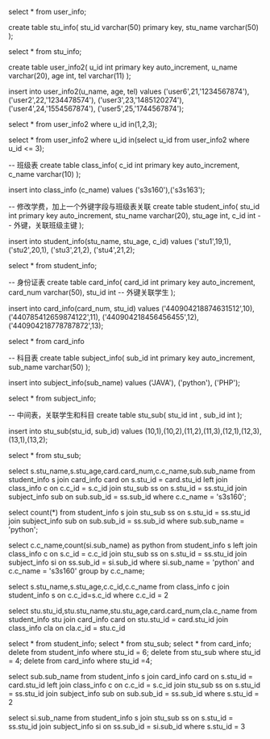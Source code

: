 select * from user_info;

create table stu_info(
   stu_id varchar(50) primary key,
   stu_name varchar(50)
);

select * from stu_info;

create table user_info2(
    u_id int primary key auto_increment,
    u_name varchar(20),
    age int,
    tel varchar(11)
);

insert into user_info2(u_name, age, tel) values
('user6',21,'1234567874'),
('user2',22,'1234478574'),
('user3',23,'1485120274'),
('user4',24,'1554567874'),
('user5',25,'1744567874');

select * from user_info2 where u_id in(1,2,3);

select * from user_info2 where u_id in(select u_id from user_info2 where u_id <= 3);

-- 班级表
create table class_info(
    c_id int primary key auto_increment,
    c_name varchar(10)
);

insert into class_info (c_name) values ('s3s160'),('s3s163');

-- 修改学费，加上一个外键字段与班级表关联
create table student_info(
    stu_id int primary key auto_increment,
    stu_name varchar(20),
    stu_age int,
    c_id int -- 外键，关联班级主键
);

insert into student_info(stu_name, stu_age, c_id) values
('stu1',19,1),
('stu2',20,1),
('stu3',21,2),
('stu4',21,2);

select * from student_info;

-- 身份证表
create table card_info(
    card_id int primary key auto_increment,
    card_num varchar(50),
    stu_id int -- 外键关联学生
);

insert into card_info(card_num, stu_id) values
('440904218874631512',10),
('440785412659874122',11),
('440904218456456455',12),
('440904218778787872',13);


select * from card_info

-- 科目表
create table subject_info(
    sub_id int primary key auto_increment,
    sub_name varchar(50)
);

insert into subject_info(sub_name) values
('JAVA'),
('python'),
('PHP');

select * from subject_info;

-- 中间表，关联学生和科目
create table stu_sub(
    stu_id int ,
    sub_id int
);

insert into stu_sub(stu_id, sub_id) values
(10,1),(10,2),(11,2),(11,3),(12,1),(12,3),(13,1),(13,2);

select * from stu_sub;

select s.stu_name,s.stu_age,card.card_num,c.c_name,sub.sub_name
from student_info s join card_info card on s.stu_id = card.stu_id
left join  class_info c on c.c_id = s.c_id join stu_sub ss on
s.stu_id = ss.stu_id join subject_info sub on sub.sub_id = ss.sub_id
where c.c_name = 's3s160';

select count(*)
from student_info s join stu_sub ss on s.stu_id = ss.stu_id
join subject_info sub on sub.sub_id = ss.sub_id
where sub.sub_name = 'python';

select c.c_name,count(si.sub_name) as python from student_info s
left join class_info c on s.c_id = c.c_id join stu_sub ss on
s.stu_id = ss.stu_id join subject_info si on ss.sub_id = si.sub_id
where si.sub_name = 'python' and c.c_name = 's3s160'
group by c.c_name;


select s.stu_name,s.stu_age,c.c_id,c.c_name from class_info c join student_info s on c.c_id=s.c_id where c.c_id = 2

select stu.stu_id,stu.stu_name,stu.stu_age,card.card_num,cla.c_name
from student_info stu join card_info card on stu.stu_id = card.stu_id
join class_info cla on cla.c_id = stu.c_id


select * from student_info;
select * from stu_sub;
select * from card_info;
delete from student_info where stu_id = 6;
delete from stu_sub where stu_id = 4;
delete from card_info where stu_id =4;



select sub.sub_name from student_info s join card_info card on s.stu_id = card.stu_id
left join  class_info c on c.c_id = s.c_id join stu_sub ss on
s.stu_id = ss.stu_id join subject_info sub on sub.sub_id = ss.sub_id
where s.stu_id = 2

select si.sub_name from student_info s join stu_sub ss on s.stu_id = ss.stu_id
join subject_info si on ss.sub_id = si.sub_id
where s.stu_id = 3

